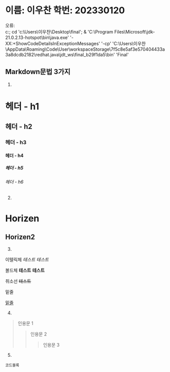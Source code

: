 <h1> 이름: 이우찬 학번: 202330120 </h1>
오류:<br>
c:; cd 'c:\Users\이우찬\Desktop\final'; & 'C:\Program Files\Microsoft\jdk-21.0.2.13-hotspot\bin\java.exe' '-XX:+ShowCodeDetailsInExceptionMessages' '-cp' 'C:\Users\이우찬\AppData\Roaming\Code\User\workspaceStorage\7f5c8e5af3e570404433a3a8dcdb2182\redhat.java\jdt_ws\final_b29f1da5\bin' 'Final' <br>


<h2>Markdown문법 3가지 </h2>

1.
# 헤더 - h1
## 헤더 - h2
### 헤더 - h3
#### 헤더 - h4
##### 헤더 - h5
###### 헤더 - h6

2.
Horizen
============

Horizen2
------------

3.
이텔릭체
*테스트* _테스트_

볼드체
**테스트** __테스트__

취소선
~~테스트~~

밑줄

<u>밑줄</u>

4.
> 인용문 1
>> 인용문 2
>>> 인용문 3


5.
`코드블록`